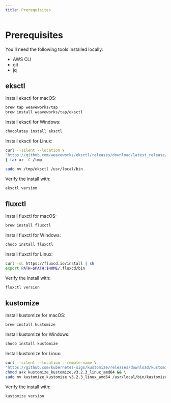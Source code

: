 ```yaml
---
title: Prerequisites
---
```


# Prerequisites

You'll need the following tools installed locally:
* AWS CLI
* git
* jq

## eksctl

Install eksctl for macOS:

```sh
brew tap weaveworks/tap
brew install weaveworks/tap/eksctl
```

Install eksctl for Windows:

```sh
chocolatey install eksctl
```

Install eksctl for Linux:

```sh
curl --silent --location \
"https://github.com/weaveworks/eksctl/releases/download/latest_release/eksctl_$(uname -s)_amd64.tar.gz" \
| tar xz -C /tmp

sudo mv /tmp/eksctl /usr/local/bin
```

Verify the install with:

```sh
eksctl version
```

## fluxctl

Install fluxctl for macOS:

```sh
brew install fluxctl
```

Install fluxctl for Windows:

```sh
choco install fluxctl
```

Install fluxctl for Linux:

```sh
curl -sL https://fluxcd.io/install | sh
export PATH=$PATH:$HOME/.fluxcd/bin
```

Verify the install with:

```sh
fluxctl version
```

## kustomize

Install kustomize for macOS:

```sh
brew install kustomize
```

Install kustomize for Windows:

```sh
choco install kustomize
```

Install kustomize for Linux:

```sh
curl --silent --location --remote-name \
"https://github.com/kubernetes-sigs/kustomize/releases/download/kustomize%2Fv3.2.3/kustomize_kustomize.v3.2.3_linux_amd64" && \
chmod a+x kustomize_kustomize.v3.2.3_linux_amd64 && \
sudo mv kustomize_kustomize.v3.2.3_linux_amd64 /usr/local/bin/kustomize
```

Verify the install with:

```sh
kustomize version
```
